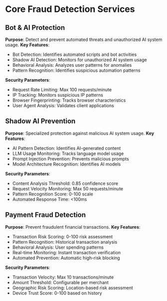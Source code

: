 # Core Fraud Detection Services

## Bot & AI Protection
**Purpose**: Detect and prevent automated threats and unauthorized AI system usage.
**Key Features**:
- Bot Detection: Identifies automated scripts and bot activities
- Shadow AI Detection: Monitors for unauthorized AI system usage
- Behavioral Analysis: Analyzes user patterns for anomalies
- Pattern Recognition: Identifies suspicious automation patterns

**Security Parameters**:
- Request Rate Limiting: Max 100 requests/minute
- IP Tracking: Monitors suspicious IP patterns
- Browser Fingerprinting: Tracks browser characteristics
- User Agent Analysis: Validates client applications

## Shadow AI Prevention
**Purpose**: Specialized protection against malicious AI system usage.
**Key Features**:
- AI Pattern Detection: Identifies AI-generated content
- LLM Usage Monitoring: Tracks language model usage
- Prompt Injection Prevention: Prevents malicious prompts
- Model Architecture Recognition: Identifies AI models

**Security Parameters**:
- Content Analysis Threshold: 0.85 confidence score
- Request Velocity Monitoring: Max 50 requests/minute
- Pattern Recognition Score: 0-100 scale
- Automated Response Time: <100ms

## Payment Fraud Detection
**Purpose**: Prevent fraudulent financial transactions.
**Key Features**:
- Transaction Risk Scoring: 0-100 risk assessment
- Pattern Recognition: Historical transaction analysis
- Behavioral Analysis: User spending patterns
- Real-time Monitoring: Instant transaction verification
- Automated Prevention: Automatic high-risk blocking

**Security Parameters**:
- Transaction Velocity: Max 10 transactions/minute
- Amount Threshold: Configurable per merchant
- Geographic Risk Scoring: Location-based risk assessment
- Device Trust Score: 0-100 based on history